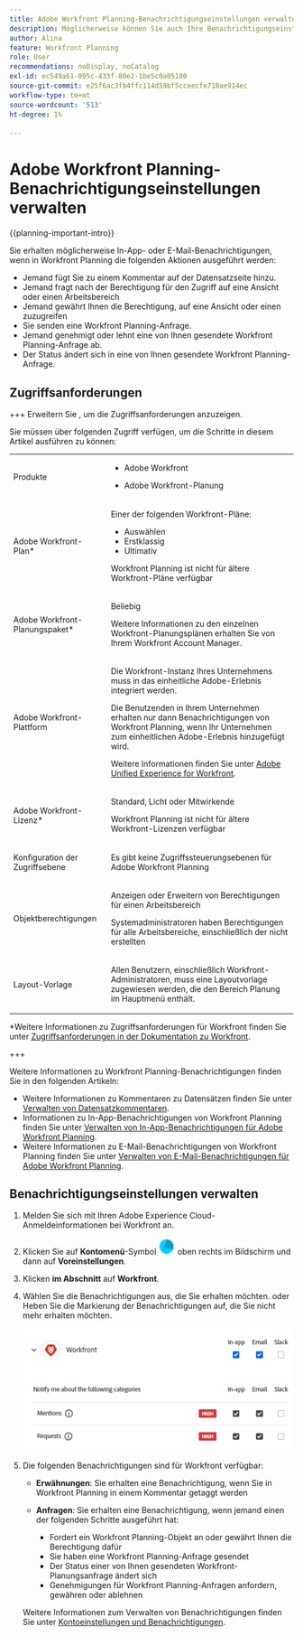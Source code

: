 ```yaml
---
title: Adobe Workfront Planning-Benachrichtigungseinstellungen verwalten
description: Möglicherweise können Sie auch Ihre Benachrichtigungseinstellungen für Adobe Workfront Planning verwalten. In diesem Artikel wird beschrieben, wie Sie Ihre Benachrichtigungseinstellungen konfigurieren können.
author: Alina
feature: Workfront Planning
role: User
recommendations: noDisplay, noCatalog
exl-id: ec549a61-095c-433f-80e2-1be5c0a05180
source-git-commit: e25f6ac3fb4ffc114d59bf5cceecfe718ae914ec
workflow-type: tm+mt
source-wordcount: '513'
ht-degree: 1%

---
```



# Adobe Workfront Planning-Benachrichtigungseinstellungen verwalten

<!--<span class="preview">The highlighted information on this page refers to functionality not yet generally available. It is available only in the Preview environment for all customers. After the monthly releases to Production, the same features are also available in the Production environment for customers who enabled fast releases. </span>   

<span class="preview">For information about fast releases, see [Enable or disable fast releases for your organization](/help/quicksilver/administration-and-setup/set-up-workfront/configure-system-defaults/enable-fast-release-process.md). </span>-->

{{planning-important-intro}}

Sie erhalten möglicherweise In-App- oder E-Mail-Benachrichtigungen, wenn in Workfront Planning die folgenden Aktionen ausgeführt werden:

* Jemand fügt Sie zu einem Kommentar auf der Datensatzseite hinzu.
* Jemand fragt nach der Berechtigung für den Zugriff auf eine Ansicht oder einen Arbeitsbereich
* Jemand gewährt Ihnen die Berechtigung, auf eine Ansicht oder einen <!--I could not test this but Isk confirmed--> zuzugreifen
* Sie senden eine Workfront Planning-Anfrage.
* Jemand genehmigt oder lehnt eine von Ihnen gesendete Workfront Planning-Anfrage ab.
* Der Status ändert sich in eine von Ihnen gesendete Workfront Planning-Anfrage.

## Zugriffsanforderungen

+++ Erweitern Sie , um die Zugriffsanforderungen anzuzeigen.

Sie müssen über folgenden Zugriff verfügen, um die Schritte in diesem Artikel ausführen zu können:

<table style="table-layout:auto"> 
<col> 
</col> 
<col> 
</col> 
<tbody> 
    <tr> 
<tr> 
<td> 
   <p> Produkte</p> </td> 
   <td> 
   <ul><li><p> Adobe Workfront</p></li> 
   <li><p> Adobe Workfront-Planung<p></li></ul></td> 
  </tr>   
<tr> 
   <td role="rowheader"><p>Adobe Workfront-Plan*</p></td> 
   <td> 
<p>Einer der folgenden Workfront-Pläne:</p> 
<ul><li>Auswählen</li> 
<li>Erstklassig</li> 
<li>Ultimativ</li></ul> 
<p>Workfront Planning ist nicht für ältere Workfront-Pläne verfügbar</p> 
   </td> 
<tr> 
   <td role="rowheader"><p>Adobe Workfront-Planungspaket*</p></td> 
   <td> 
<p>Beliebig </p> 
<p>Weitere Informationen zu den einzelnen Workfront-Planungsplänen erhalten Sie von Ihrem Workfront Account Manager. </p> 
   </td> 
 <tr> 
   <td role="rowheader"><p>Adobe Workfront-Plattform</p></td> 
   <td> 
<p>Die Workfront-Instanz Ihres Unternehmens muss in das einheitliche Adobe-Erlebnis integriert werden.</p> 
<p>Die Benutzenden in Ihrem Unternehmen erhalten nur dann Benachrichtigungen von Workfront Planning, wenn Ihr Unternehmen zum einheitlichen Adobe-Erlebnis hinzugefügt wird. </p>
<p>Weitere Informationen finden Sie unter <a href="/help/quicksilver/workfront-basics/navigate-workfront/workfront-navigation/adobe-unified-experience.md">Adobe Unified Experience for Workfront</a>. </p> 
   </td> 
   </tr> 
  </tr> 
  <tr> 
   <td role="rowheader"><p>Adobe Workfront-Lizenz*</p></td> 
   <td><p><p>Standard, Licht oder Mitwirkende
   <p>Workfront Planning ist nicht für ältere Workfront-Lizenzen verfügbar</p> 
  </td> 
  </tr> 
  <tr> 
   <td role="rowheader"><p>Konfiguration der Zugriffsebene</p></td> 
   <td> <p>Es gibt keine Zugriffssteuerungsebenen für Adobe Workfront Planning</p>   
</td> 
  </tr> 
<tr> 
   <td role="rowheader"><p>Objektberechtigungen</p></td> 
   <td>   <p>Anzeigen oder Erweitern von Berechtigungen für einen Arbeitsbereich</a> </p>  
   <p>Systemadministratoren haben Berechtigungen für alle Arbeitsbereiche, einschließlich der nicht erstellten</p> </td> 
  </tr> 
<tr> 
   <td role="rowheader"><p>Layout-Vorlage</p></td> 
   <td> <p>Allen Benutzern, einschließlich Workfront-Administratoren, muss eine Layoutvorlage zugewiesen werden, die den Bereich Planung im Hauptmenü enthält. </p> </td> 
  </tr> 
</tbody> 
</table>

*Weitere Informationen zu Zugriffsanforderungen für Workfront finden Sie unter [Zugriffsanforderungen in der Dokumentation zu Workfront](/help/quicksilver/administration-and-setup/add-users/access-levels-and-object-permissions/access-level-requirements-in-documentation.md).

+++

Weitere Informationen zu Workfront Planning-Benachrichtigungen finden Sie in den folgenden Artikeln:

* Weitere Informationen zu Kommentaren zu Datensätzen finden Sie unter [Verwalten von Datensatzkommentaren](/help/quicksilver/planning/records/manage-record-comments.md).
* Informationen zu In-App-Benachrichtigungen von Workfront Planning finden Sie unter [Verwalten von In-App-Benachrichtigungen für Adobe Workfront Planning](/help/quicksilver/planning/notifications/manage-planning-in-app-notifications.md).
* Weitere Informationen zu E-Mail-Benachrichtigungen von Workfront Planning finden Sie unter [Verwalten von E-Mail-Benachrichtigungen für Adobe Workfront Planning](/help/quicksilver/planning/notifications/manage-planning-email-notifications.md).


## Benachrichtigungseinstellungen verwalten

1. Melden Sie sich mit Ihren Adobe Experience Cloud-Anmeldeinformationen bei Workfront an.
1. Klicken Sie auf **Kontomenü**-Symbol ![Kontomenüsymbol in Experience Cloud](assets/account-menu-icon-on-experience-cloud.png) oben rechts im Bildschirm und dann auf **Voreinstellungen**.
1. Klicken **im Abschnitt** auf **Workfront**.
1. Wählen Sie die Benachrichtigungen aus, die Sie erhalten möchten.
oder
Heben Sie die Markierung der Benachrichtigungen auf, die Sie nicht mehr erhalten möchten.

   ![Adobe Experience Cloud-Benachrichtigungsbereich für Workfront Planning](assets/adobe-experience-cloud-notifications-panel-for-workfront-planning.png)
1. Die folgenden Benachrichtigungen sind für Workfront verfügbar:

   * **Erwähnungen**: Sie erhalten eine Benachrichtigung, wenn Sie in Workfront Planning in einem Kommentar getaggt werden
   * **Anfragen**: Sie erhalten eine Benachrichtigung, wenn jemand einen der folgenden Schritte ausgeführt hat:

      * Fordert ein Workfront Planning-Objekt an oder gewährt Ihnen die Berechtigung dafür
      * Sie haben eine Workfront Planning-Anfrage gesendet
      * Der Status einer von Ihnen gesendeten Workfront-Planungsanfrage ändert sich
      * Genehmigungen für Workfront Planning-Anfragen anfordern, gewähren oder ablehnen

   Weitere Informationen zum Verwalten von Benachrichtigungen finden Sie unter [Kontoeinstellungen und Benachrichtigungen](https://experienceleague.adobe.com/de/docs/core-services/interface/features/account-preferences).

<!--OLD: notifications are not available to non-IMS customers: 

When someone adds you to a comment in the record page, you may receive an in-app as well as an email notification about the comment. 

The following scenarios exist:   

* Adobe Unified Experience customers receive both an in-app notification and an email notification. They can manage their in-app and email notification preferences in the Preferences area of their Adobe Experience Cloud profile for the Workfront product. 

    For more information, see [Account preferences and notifications](https://experienceleague.adobe.com/de/docs/core-services/interface/features/account-preferences).

* Customers who are not on the Adobe Unified Experience receive only an email notification. They cannot manage their email notifications preferences and will always receive an email when someone adds them to a comment on a record in Workfront Planning.   

-->

